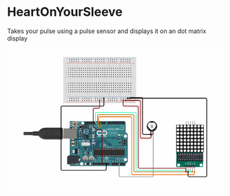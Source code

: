 # HeartOnYourSleeve
Takes your pulse using a pulse sensor and displays it on an dot matrix display

![plot](./circuit.png)
